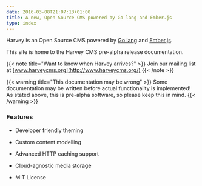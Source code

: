 ```yaml
---
date: 2016-03-08T21:07:13+01:00
title: A new, Open Source CMS powered by Go lang and Ember.js
type: index
---
```


Harvey is an Open Source CMS powered by [Go lang](https://golang.org/) and [Ember.js](http://emberjs.com/).

This site is home to the Harvey CMS pre-alpha release documentation.

{{< note title="Want to know when Harvey arrives?" >}}
Join our mailing list at [www.harveycms.org](http://www.harveycms.org/)
{{< /note >}}

{{< warning title="This documentation may be wrong" >}}
Some documentation may be written before actual functionality is implemented!
<br />As stated above, this is pre-alpha software, so please keep this in mind.
{{< /warning >}}

### Features

- Developer friendly theming

- Custom content modelling

- Advanced HTTP caching support

- Cloud-agnostic media storage

- MIT License
